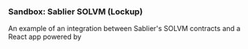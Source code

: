 ### Sandbox: Sablier SOLVM (Lockup)

An example of an integration between Sablier's SOLVM contracts and a React app powered by